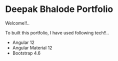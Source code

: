# Deepak Bhalode Portfolio

Welcome!!..

To built this portfolio, I have used following tech!!..
- Angular 12
- Angular Material 12
- Bootstrap 4.6

